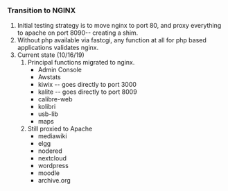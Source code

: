 ### Transition to NGINX
1. Initial testing strategy is to move nginx to port 80, and proxy everything to apache on port 8090-- creating a shim.
2. Without php available via fastcgi, any function at all for php based applications validates nginx.
3. Current state (10/16/19)
    1. Principal functions migrated to nginx.
         * Admin Console
         * Awstats
         * kiwix -- goes directly to port 3000
         * kalite -- goes directly to port 8009
         * calibre-web
         * kolibri
         * usb-lib
         * maps
    2. Still proxied to Apache
         * mediawiki
         * elgg
         * nodered
         * nextcloud
         * wordpress
         * moodle
         * archive.org

